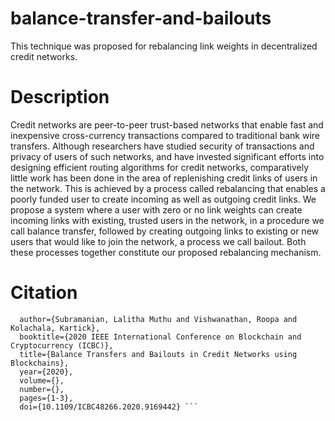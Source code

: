 # balance-transfer-and-bailouts
This technique was proposed for rebalancing link weights in decentralized credit networks.

# Description
Credit networks are peer-to-peer trust-based networks that enable fast and
inexpensive cross-currency transactions compared to traditional
bank wire transfers. Although researchers have studied security
of transactions and privacy of users of such networks, and
have invested significant efforts into designing efficient routing
algorithms for credit networks, comparatively little work has
been done in the area of replenishing credit links of users in
the network. This is achieved by a process called rebalancing
that enables a poorly funded user to create incoming as well as
outgoing credit links. We propose a system where a user with
zero or no link weights can create incoming links with existing,
trusted users in the network, in a procedure we call balance
transfer, followed by creating outgoing links to existing or new
users that would like to join the network, a process we call
bailout. Both these processes together constitute our proposed
rebalancing mechanism.

# Citation
``` @INPROCEEDINGS{9169442,
  author={Subramanian, Lalitha Muthu and Vishwanathan, Roopa and Kolachala, Kartick},
  booktitle={2020 IEEE International Conference on Blockchain and Cryptocurrency (ICBC)}, 
  title={Balance Transfers and Bailouts in Credit Networks using Blockchains}, 
  year={2020},
  volume={},
  number={},
  pages={1-3},
  doi={10.1109/ICBC48266.2020.9169442} ```
